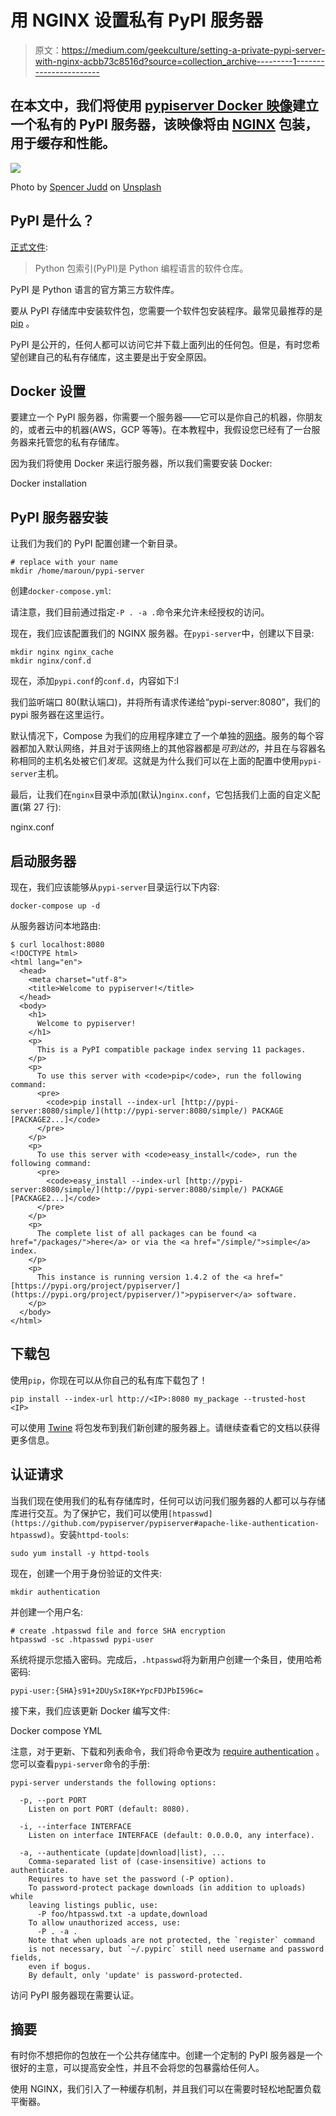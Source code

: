 # 用 NGINX 设置私有 PyPI 服务器

> 原文：<https://medium.com/geekculture/setting-a-private-pypi-server-with-nginx-acbb73c8516d?source=collection_archive---------1----------------------->

## 在本文中，我们将使用 [pypiserver Docker 映像](https://hub.docker.com/r/pypiserver/pypiserver)建立一个私有的 PyPI 服务器，该映像将由 [NGINX](https://www.nginx.com/) 包装，用于缓存和性能。

![](img/421d7cba2af469c93337c9ed4d72bd1a.png)

Photo by [Spencer Judd](https://unsplash.com/@stjudd109) on [Unsplash](https://unsplash.com/)

## **PyPI 是什么？**

[正式文件](https://pypi.org/):

> Python 包索引(PyPI)是 Python 编程语言的软件仓库。

PyPI 是 Python 语言的官方第三方软件库。

要从 PyPI 存储库中安装软件包，您需要一个软件包安装程序。最常见最推荐的是 [pip](https://pypi.org/project/pip/) 。

PyPI 是公开的，任何人都可以访问它并下载上面列出的任何包。但是，有时您希望创建自己的私有存储库，这主要是出于安全原因。

## Docker 设置

要建立一个 PyPI 服务器，你需要一个服务器——它可以是你自己的机器，你朋友的，或者云中的机器(AWS，GCP 等等)。在本教程中，我假设您已经有了一台服务器来托管您的私有存储库。

因为我们将使用 Docker 来运行服务器，所以我们需要安装 Docker:

Docker installation

## PyPI 服务器安装

让我们为我们的 PyPI 配置创建一个新目录。

```
# replace with your name
mkdir /home/maroun/pypi-server
```

创建`docker-compose.yml`:

请注意，我们目前通过指定`-P . -a .`命令来允许未经授权的访问。

现在，我们应该配置我们的 NGINX 服务器。在`pypi-server`中，创建以下目录:

```
mkdir nginx nginx_cache
mkdir nginx/conf.d
```

现在，添加`pypi.conf`的`conf.d`，内容如下:l

我们监听端口 80(默认端口)，并将所有请求传递给“pypi-server:8080”，我们的 pypi 服务器在这里运行。

默认情况下，Compose 为我们的应用程序建立了一个单独的[网络](https://docs.docker.com/engine/reference/commandline/network_create/)。服务的每个容器都加入默认网络，并且对于该网络上的其他容器都是*可到达的*，并且在与容器名称相同的主机名处被它们*发现*。这就是为什么我们可以在上面的配置中使用`pypi-server`主机。

最后，让我们在`nginx`目录中添加(默认)`nginx.conf`，它包括我们上面的自定义配置(第 27 行):

nginx.conf

## 启动服务器

现在，我们应该能够从`pypi-server`目录运行以下内容:

```
docker-compose up -d
```

从服务器访问本地路由:

```
$ curl localhost:8080
<!DOCTYPE html>
<html lang="en">
  <head>
    <meta charset="utf-8">
    <title>Welcome to pypiserver!</title>
  </head>
  <body>
    <h1>
      Welcome to pypiserver!
    </h1>
    <p>
      This is a PyPI compatible package index serving 11 packages.
    </p>
    <p>
      To use this server with <code>pip</code>, run the following command:
      <pre>
        <code>pip install --index-url [http://pypi-server:8080/simple/](http://pypi-server:8080/simple/) PACKAGE [PACKAGE2...]</code>
      </pre>
    </p>
    <p>
      To use this server with <code>easy_install</code>, run the following command:
      <pre>
        <code>easy_install --index-url [http://pypi-server:8080/simple/](http://pypi-server:8080/simple/) PACKAGE [PACKAGE2...]</code>
      </pre>
    </p>
    <p>
      The complete list of all packages can be found <a href="/packages/">here</a> or via the <a href="/simple/">simple</a> index.
    </p>
    <p>
      This instance is running version 1.4.2 of the <a href="[https://pypi.org/project/pypiserver/](https://pypi.org/project/pypiserver/)">pypiserver</a> software.
    </p>
  </body>
</html>
```

## 下载包

使用`pip`，你现在可以从你自己的私有库下载包了！

```
pip install --index-url http://<IP>:8080 my_package --trusted-host <IP>
```

可以使用 [Twine](https://twine.readthedocs.io/en/latest/) 将包发布到我们新创建的服务器上。请继续查看它的文档以获得更多信息。

## 认证请求

当我们现在使用我们的私有存储库时，任何可以访问我们服务器的人都可以与存储库进行交互。为了保护它，我们可以使用`[htpasswd](https://github.com/pypiserver/pypiserver#apache-like-authentication-htpasswd)`。安装`httpd-tools`:

```
sudo yum install -y httpd-tools
```

现在，创建一个用于身份验证的文件夹:

```
mkdir authentication
```

并创建一个用户名:

```
# create .htpasswd file and force SHA encryption
htpasswd -sc .htpasswd pypi-user
```

系统将提示您插入密码。完成后，`.htpasswd`将为新用户创建一个条目，使用哈希密码:

```
pypi-user:{SHA}s91+2DUySxI8K+YpcFDJPbI596c=
```

接下来，我们应该更新 Docker 编写文件:

Docker compose YML

注意，对于更新、下载和列表命令，我们将命令更改为 [require authentication](https://github.com/pypiserver/pypiserver#table-of-contents) 。您可以查看`pypi-server`命令的手册:

```
pypi-server understands the following options:

  -p, --port PORT
    Listen on port PORT (default: 8080).

  -i, --interface INTERFACE
    Listen on interface INTERFACE (default: 0.0.0.0, any interface).

  -a, --authenticate (update|download|list), ...
    Comma-separated list of (case-insensitive) actions to authenticate.
    Requires to have set the password (-P option).
    To password-protect package downloads (in addition to uploads) while
    leaving listings public, use:
      -P foo/htpasswd.txt -a update,download
    To allow unauthorized access, use:
      -P . -a .
    Note that when uploads are not protected, the `register` command
    is not necessary, but `~/.pypirc` still need username and password fields,
    even if bogus.
    By default, only 'update' is password-protected.
```

访问 PyPI 服务器现在需要认证。

## 摘要

有时你不想把你的包放在一个公共存储库中。创建一个定制的 PyPI 服务器是一个很好的主意，可以提高安全性，并且不会将您的包暴露给任何人。

使用 NGINX，我们引入了一种缓存机制，并且我们可以在需要时轻松地配置负载平衡器。